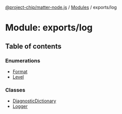[@project-chip/matter-node.js](../README.md) / [Modules](../modules.md) / exports/log

# Module: exports/log

## Table of contents

### Enumerations

- [Format](../enums/exports_log.Format.md)
- [Level](../enums/exports_log.Level.md)

### Classes

- [DiagnosticDictionary](../classes/exports_log.DiagnosticDictionary.md)
- [Logger](../classes/exports_log.Logger.md)
